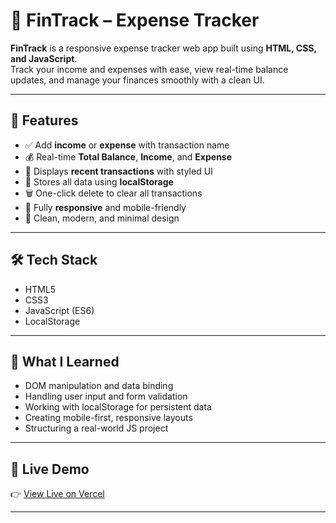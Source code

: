 # 💸 FinTrack – Expense Tracker

**FinTrack** is a responsive expense tracker web app built using **HTML, CSS, and JavaScript**.  
Track your income and expenses with ease, view real-time balance updates, and manage your finances smoothly with a clean UI.

---

## 🚀 Features

- ✅ Add **income** or **expense** with transaction name
- 💰 Real-time **Total Balance**, **Income**, and **Expense**
- 🧾 Displays **recent transactions** with styled UI
- 💾 Stores all data using **localStorage**
- 🗑️ One-click delete to clear all transactions
- 📱 Fully **responsive** and mobile-friendly
- 🎨 Clean, modern, and minimal design

---

## 🛠️ Tech Stack

- HTML5  
- CSS3  
- JavaScript (ES6)
- LocalStorage

---

## 🧠 What I Learned

- DOM manipulation and data binding
- Handling user input and form validation
- Working with localStorage for persistent data
- Creating mobile-first, responsive layouts
- Structuring a real-world JS project

---

## 📍 Live Demo

👉 [View Live on Vercel](https://expense-tracker-opal-zeta.vercel.app/)

---
